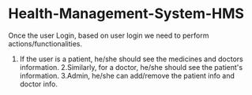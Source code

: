 # Health-Management-System-HMS
Once the user Login, based on user login we need to perform actions/functionalities.

1. If the user is a patient, he/she should see the medicines and doctors information.
2.Similarly, for a doctor, he/she should see the patient's information.
3.Admin, he/she can add/remove the patient info and doctor info.
